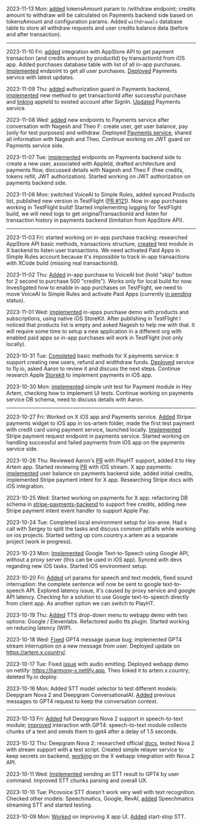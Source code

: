 2023-11-13 Mon: [added](https://github.com/harmony-one/stripe-payments-backend/commit/0d85b4c137a707168837cc690630998c1d211f67) tokensAmount param to /withdraw endpoint; credits amount to withdraw will be calculated on Payments backend side based on tokensAmount and configuration params. Added `withdrawals` database table to store all withdraw requests and user credits balance data (before and after transaction).

---

2023-11-10 Fri: [added](https://github.com/harmony-one/stripe-payments-backend/pull/6/commits/c530d2ffb2156301afbb8fef815e6797259bb47f) integration with AppStore API to get payment transaction (and credits amount by productId) by transactionId from iOS app. Added purchases database table with list of all in-app purchases. [Implemented](https://github.com/harmony-one/stripe-payments-backend/pull/6/commits/7f099cb5eec711233bab97fa63b7a3066c5fb628) endpoint to get all user purchases. [Deployed](https://x-payments-api.fly.dev/api#/) Payments service with latest updates.

2023-11-09 Thu: [added](https://github.com/harmony-one/stripe-payments-backend/pull/6/commits/568088f801558bc5d558439eda205b8a762e12d3) authorization guard in Payments backend, [implemented](https://github.com/harmony-one/stripe-payments-backend/pull/6/commits/dfb73ec94f2d765bef0c31e43c8d0b2cc0bf47e0) new method to get transactionId after successful purchase and [linking](https://github.com/harmony-one/stripe-payments-backend/pull/6/commits/53aa54eef40e26e171363ab991fe184c92c8b601) appleId to existed account after SignIn. [Updated](https://x-payments-api.fly.dev/api) Payments service.

2023-11-08 Wed: [added](https://github.com/harmony-one/stripe-payments-backend/pull/6/commits/011bb24f59b46c88a58866b4fc6832f373f8537d) new endpoints to Payments service after conversation with Nagesh and Theo F: create user, get user balance, pay (only for test purposes) and withdraw. Deployed [Payments service](https://x-payments-api.fly.dev/api), shared all information with Nagesh and Theo. Continue working on JWT guard on Payments service side.


2023-11-07 Tue: [implemented](https://github.com/harmony-one/stripe-payments-backend/pull/6/commits) endpoints on Payments backend side to create a new user, associated with AppleId, drafted architecture and payments flow, discussed details with Nagesh and Theo F (free credits, tokens refill, JWT authorization). Started working on JWT authorization on payments backend side.

2023-11-06 Mon: switched VoiceAI to Simple Rules, added synced Products list, published new version in TestFlight ([PR #121](https://github.com/harmony-one/x/commit/bbad4869b9e1cd67fa60c2c21f17eb2caaf58884)). Now in-app purchases working in TestFlight build! Started implementing logging for TestFlight build, we will need logs to get originalTransactionId and listen for transaction history in payments backend (limitation from AppStore API).

---

2023-11-03 Fri: started working on in-app purchase tracking: researched AppStore API basic methods, transactions structure, [created](https://github.com/harmony-one/stripe-payments-backend/pull/6) test module in X backend to listen user transactions. We need activated Paid Apps in Simple Rules account because it's impossible to track in-app transactions with XCode build (missing real transactionId).

2023-11-02 Thu: [Added](https://github.com/harmony-one/x/pull/115) in-app purchase to VoiceAI bot (hold "skip" button for 2 second to purchase 500 "credits"). Works only for local build for now. Investigated how to enable in-app purchases on TestFlight, we need to move VoiceAI to Simple Rules and activate Paid Apps (currently [in pending](https://appstoreconnect.apple.com/agreements/#/) status).

2023-11-01 Wed: [implemented](https://github.com/harmony-one/x/pull/100) in-apps purchase demo with products and subscriptions, using native iOS StoreKit. After publishing in TestFlight I noticed that products list is empty and asked Nagesh to help me with that. It will require some time to setup a new application in a different org with enabled paid apps so in-app purchases will work in TestFlight (not only locally).

2023-10-31 Tue: [Completed](https://github.com/harmony-one/stripe-payments-backend/pull/5) basic methods for X payments service: it support creating new users, refund and widthdraw funds. [Deployed](https://x-payments-api.fly.dev/api#/users) service to fly.io, asked Aaron to review it and discuss the next steps. Continue research Apple [Storekit](https://developer.apple.com/storekit/) to implement payments in iOS app.

2023-10-30 Mon: [implemented](https://github.com/harmony-one/x/commit/f748d5ea3e8779de8fb07d7b187b6126404f0d4a) simple unit test for Payment module in Hey Artem, checking how to implement UI tests. Continue working on payments service DB schema, need to discuss details with Aaron.

---

2023-10-27 Fri: Worked on X iOS app and Payments service. [Added](https://github.com/harmony-one/x/pull/78/commits/9d5dd1a41eef45db3f394d01529a809e1b8574f9) Stripe payments widget to iOS app in ios-artem folder, made the first test payment with credit card using payment service, launched locally. [Implemented](https://github.com/harmony-one/stripe-payments-backend/pull/5/commits/0a4a0b8025f1fdc5daa8248f5a0efeaba77bcb2a) Stripe payment request endpoint in payments service. Started working on handling successful and failed payments from iOS app on the payments service side.

2023-10-26 Thu: Reviewed Aaron's [PR](https://github.com/harmony-one/x/pull/63) with PlayHT support, added it to Hey Artem app. Started reviewing [PR](https://github.com/harmony-one/x/pull/61) with iOS stream. X app payments: [implemented](https://github.com/ArtemKolodko/stripe-payments-backend/pull/6) user balance on payments backend side, added initial credits, implemented Stripe payment intent for X app. Researching Stripe docs with iOS integration.

2023-10-25 Wed: Started working on payments for X app: refactoring DB schema in [stripe-payments-backend](https://github.com/harmony-one/stripe-payments-backend) to support free credits, adding new Stripe payment intent event handler to support Apple Pay.

2023-10-24 Tue: Completed local environment setup for ios-anne. Had s call with Sergey to split the tasks and discuss common pitfalls while working on ios projects. Started setting up com.country.x.artem as a separate project (work in progress).

2023-10-23 Mon: [Implemented](https://github.com/harmony-one/x/pull/55) Google Text-to-Speech using Google API, without a proxy server (this can be used in iOS app). Synced with devs regarding new iOS tasks. Started iOS environment setup. 

2023-10-20 Fri: [Added](https://github.com/harmony-one/x/pull/45) url params for speech and text models, fixed sound interruption: the complete sentence will now be sent to google text-to-speech API. Explored latency issue, it's caused by proxy service and google API latency. Checking for a solution to use Google text-to-speech directly from client app. As another option we can switch to PlayHT.

2023-10-19 Thu: [Added](https://github.com/harmony-one/x/pull/42) TTS drop-down menu to webapp demo with two options: Google / Elevenlabs. Refactored audio tts plugin. Started working on reducing latency (WIP).

2023-10-18 Wed: [Fixed](https://github.com/harmony-one/x/commit/21ebe56a8f813957c2906deb23fbb4faec248682) GPT4 message queue bug; implemented GPT4 stream interruption on a new message from user. Deployed update on https://artem.x.country/.

2023-10-17 Tue: Fixed [issue](https://www.notion.so/harmonyone/No-Audio-Emit-on-Artem-x-country-f9d2ac489e004dc4b9d37b698f5b759f?pvs=4) with audio emitting. Deployed webapp demo on netlify: https://harmony-x.netlify.app, Theo linked it to artem.x.country; deleted fly.io deploy.

2023-10-16 Mon: Added STT model selector to test different models: Deepgram Nova 2 and Deepgram ConversationalAI. [Added](https://github.com/harmony-one/x/pull/25) previous messages to GPT4 request to keep the conversation context.

---

2023-10-13 Fri: [Added](https://github.com/harmony-one/x/commit/d91d171430ffa976d71677b27da95cf1a6d7719e) full Deepgram Nova 2 support in speech-to-text module; [improved](https://github.com/harmony-one/x/commit/dccc64b51dbefd5fef8072bf40839387f2ad575d) interaction with GPT4: speech-to-text module collects chunks of a text and sends them to gpt4 after a delay of 1.5 seconds.

2023-10-12 Thu: Deepgram Nova 2: researched official [docs](https://developers.deepgram.com/docs/getting-started-with-live-streaming-audio), tested Nova 2 with stream support with a test script. Created simple relayer service to keep secrets on backend, [working](https://github.com/harmony-one/x/pull/13) on the X webapp integration with Nova 2 API.

2023-10-11 Wed: [Implemented](https://github.com/harmony-one/x/pull/9/files) sending an STT result to GPT4 by user command. Improved STT chunks parsing and overall UX.

2023-10-10 Tue: Picovoice STT doesn't work very well with text recognition. Checked other models: Speechmatics, Google, RevAI, [added](https://github.com/harmony-one/x/pull/3) Speechmatics streaming STT and started testing.

2023-10-09 Mon: [Worked](https://github.com/harmony-one/x/commit/a4fd48bbb15be869618a14c02d6f909f3c89d314) on improving X app UI. [Added](https://github.com/harmony-one/x/commit/8977ce4739d34df8fecf1a8d956654786a7023c5) start-stop STT.

